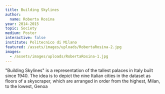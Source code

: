 ```yaml
---
title: Building Skylines
author:
  name: Roberta Rosina
year: 2014-2015
topic: Society
medium: Poster
interactive: false
institute: Politecnico di Milano
featured: /assets/images/uploads/RobertaRosina-2.jpg
images:
  - /assets/images/uploads/RobertaRosina-1.jpg
---
```

"Building Skylines" is a representation of the tallest palaces in Italy built since 1940. The idea is to depict the nine Italian cities in the dataset as floors of a skyscraper, which are arranged in order from the highest, Milan, to the lowest, Genoa
